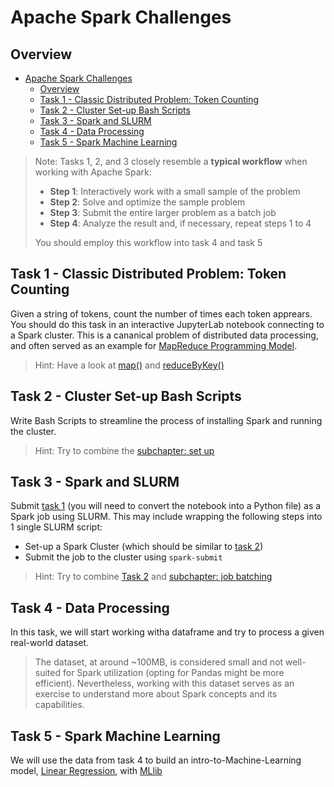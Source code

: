 # Apache Spark Challenges

## Overview

- [Apache Spark Challenges](#apache-spark-challenges)
  - [Overview](#overview)
  - [Task 1 - Classic Distributed Problem: Token Counting](#task-1---classic-distributed-problem-token-counting)
  - [Task 2 - Cluster Set-up Bash Scripts](#task-2---cluster-set-up-bash-scripts)
  - [Task 3 - Spark and SLURM](#task-3---spark-and-slurm)
  - [Task 4 - Data Processing](#task-4---data-processing)
  - [Task 5 - Spark Machine Learning](#task-5---spark-machine-learning)

> Note: Tasks 1, 2, and 3 closely resemble a **typical workflow** when working with Apache Spark:
> - **Step 1**: Interactively work with a small sample of the problem
> - **Step 2**: Solve and optimize the sample problem
> - **Step 3**: Submit the entire larger problem as a batch job
> - **Step 4**: Analyze the result and, if necessary, repeat steps 1 to 4
> 
> You should employ this workflow into task 4 and task 5

## Task 1 - Classic Distributed Problem: Token Counting

Given a string of tokens, count the number of times each token apprears. You should do this task in an interactive JupyterLab notebook connecting to a Spark cluster. This is a cananical problem of distributed data processing, and often served as an example for [MapReduce Programming Model](https://en.wikipedia.org/wiki/MapReduce).

> Hint: Have a look at [map()](https://spark.apache.org/docs/latest/api/python/reference/api/pyspark.RDD.map.html) and [reduceByKey()](https://spark.apache.org/docs/latest/api/python/reference/api/pyspark.RDD.reduceByKey.html)

## Task 2 - Cluster Set-up Bash Scripts

Write Bash Scripts to streamline the process of installing Spark and running the cluster.
> Hint: Try to combine the [subchapter: set up](./set-up.md)

## Task 3 - Spark and SLURM

Submit [task 1](#task-1---calculate-pi-using-monte-carlo-algorithm-again) (you will need to convert the notebook into a Python file) as a Spark job using SLURM. This may include wrapping the following steps into 1 single SLURM script:
- Set-up a Spark Cluster (which should be similar to [task 2](#task-2---cluster-set-up-bash-scripts))
- Submit the job to the cluster using `spark-submit`
> Hint: Try to combine [Task 2](#task-2---cluster-set-up-bash-scripts) and [subchapter: job batching](./job-batching.md)

## Task 4 - Data Processing

In this task, we will start working witha dataframe and try to process a given real-world dataset.

> The dataset, at around ~100MB, is considered small and not well-suited for Spark utilization (opting for Pandas might be more efficient). Nevertheless, working with this dataset serves as an exercise to understand more about Spark concepts and its capabilities.

## Task 5 - Spark Machine Learning

We will use the data from task 4 to build an intro-to-Machine-Learning model, [Linear Regression](https://en.wikipedia.org/wiki/Linear_regression), with [MLlib](https://spark.apache.org/mllib/)
